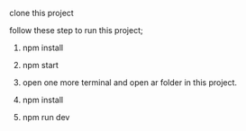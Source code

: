 clone this project 

follow these step to run this project;

1. npm install

2. npm start 

3. open one more terminal and open ar folder in this project.

4. npm install

5. npm run dev

